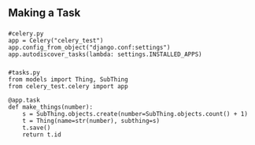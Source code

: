 ##  Making a Task

### 
	#celery.py
    app = Celery("celery_test")
    app.config_from_object("django.conf:settings")
    app.autodiscover_tasks(lambda: settings.INSTALLED_APPS)

### 
	#tasks.py
    from models import Thing, SubThing
    from celery_test.celery import app

    @app.task
    def make_things(number):
        s = SubThing.objects.create(number=SubThing.objects.count() + 1)
        t = Thing(name=str(number), subthing=s)
        t.save()
        return t.id